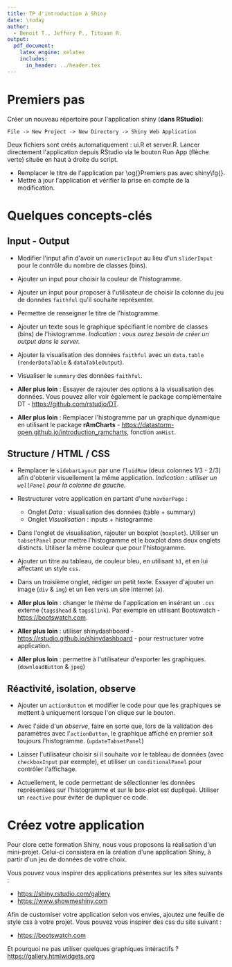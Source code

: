 ```yaml
---
title: TP d'introduction à Shiny
date: \today
author:
  - Benoit T., Jeffery P., Titouan R.
output:
  pdf_document:
    latex_engine: xelatex
    includes:
      in_header: ../header.tex
---
```


# Premiers pas

Créer un nouveau répertoire pour l'application shiny (__dans RStudio__):

    File -> New Project -> New Directory -> Shiny Web Application

Deux fichiers sont créés automatiquement : ui.R et server.R. Lancer directement l'application depuis RStudio via le bouton Run App (flèche verte) située en haut à droite du script.

* Remplacer le titre de l'application par \og{}Premiers pas avec shiny\fg{}. 
* Mettre à jour l'application et vérifier la prise en compte de la modification.

# Quelques concepts-clés

## Input - Output

* Modifier l'input afin d'avoir un `numericInput` au lieu d'un `sliderInput` pour le contrôle du nombre de classes (bins).

* Ajouter un input pour choisir la couleur de l'histogramme.

* Ajouter un input pour proposer à l'utilisateur de choisir la colonne du jeu de données `faithful` qu'il souhaite représenter.

* Permettre de renseigner le titre de l'histogramme.

* Ajouter un texte sous le graphique spécifiant le nombre de classes (bins) de l'histogramme. _Indication : vous aurez besoin de créer un output dans le server._

* Ajouter la visualisation des données `faithful` avec un `data.table` (``renderDataTable`` & ``dataTableOutput``).

* Visualiser le ``summary`` des données `faithful`.

* __Aller plus loin__ : Essayer de rajouter des options à la visualisation des données. Vous pouvez aller voir également le package complèmentaire DT - https://github.com/rstudio/DT. 

* __Aller plus loin__ : Remplacer l'histogramme par un graphique dynamique en utilisant le package **rAmCharts**  - https://datastorm-open.github.io/introduction_ramcharts, fonction `amHist`.

## Structure / HTML / CSS

* Remplacer le `sidebarLayout` par une `fluidRow` (deux colonnes 1/3 - 2/3) afin d'obtenir visuellement la même application. _Indication : utiliser un `wellPanel` pour la colonne de gauche._

* Restructurer votre application en partant d'une ``navbarPage`` : 
    + Onglet *Data* : visualisation des données (table + summary)
    + Onglet *Visualisation* : inputs + histogramme

* Dans l'onglet de visualisation, rajouter un boxplot (``boxplot``). Utiliser un ``tabsetPanel`` pour mettre l'histogramme et le boxplot dans deux onglets distincts. Utiliser la même couleur que pour l'histogramme.

* Ajouter un titre au tableau, de couleur bleu, en utilisant ``h1``, et en lui affectant un style ``css``.

* Dans un troisième onglet, rédiger un petit texte. Essayer d'ajouter un image (``div`` & ``img``) et un lien vers un site internet (``a``). 

* __Aller plus loin__ : changer le *thème* de l'application en insérant un ``.css`` externe (``tags$head`` & ``tags$link``). Par exemple en utilisant Bootswatch - https://bootswatch.com.

* __Aller plus loin__ : utiliser shinydashboard - https://rstudio.github.io/shinydashboard - pour restructurer votre application.

* __Aller plus loin__ : permettre à l'utilisateur d'exporter les graphiques. (``downloadButton`` & ``jpeg``)

## Réactivité, isolation, observe

* Ajouter un `actionButton` et modifier le code pour que les graphiques se mettent à  uniquement lorsque l'on clique sur le bouton.

* Avec l'aide d'un $observe$, faire en sorte que, lors de la validation des paramètres avec l'`actionButton`, le graphique affiché en premier soit toujours l'histogramme. (``updateTabsetPanel``)

* Laisser l'utilisateur choisir si il souhaite voir le tableau de données (avec ``checkboxInput`` par exemple), et utiliser un `conditionalPanel` pour contrôler l'affichage.

* Actuellement, le code permettant de sélectionner les données représentées sur l'histogramme et sur le box-plot est dupliqué. Utiliser un ``reactive`` pour éviter de dupliquer ce code.

# Créez votre application

Pour clore cette formation Shiny, nous vous proposons la réalisation d'un mini-projet. Celui-ci consistera en la création d'une application Shiny, à partir d'un jeu de données de votre choix. 

Vous pouvez vous inspirer des applications présentes sur les sites suivants : 

* https://shiny.rstudio.com/gallery
* https://www.showmeshiny.com

Afin de customiser votre application selon vos envies, ajoutez une feuille de style css à votre projet. Vous pouvez vous inspirer des css du site suivant : 

* https://bootswatch.com

Et pourquoi ne pas utiliser quelques graphiques intéractifs ? https://gallery.htmlwidgets.org

